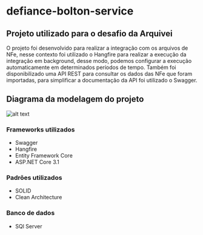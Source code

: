 # defiance-bolton-service

## Projeto utilizado para o desafio da Arquivei

O projeto foi desenvolvido para realizar a integração com os arquivos de NFe, nesse contexto foi utilizado o Hangfire para realizar a execução da integração em background, desse modo, podemos configurar a execução automaticamente em determinados períodos de tempo.
Também foi disponibilizado uma API REST para consultar os dados das NFe que foram importadas, para simplificar a documentação da API foi utilizado o Swagger. 



## Diagrama da modelagem do projeto

![alt text](https://docs.google.com/uc?id=10Aw_iGk6CCNKszYs63UfyKlA_YnAzp83)

### Frameworks utilizados  
- Swagger
- Hangfire
- Entity Framework Core
- ASP.NET Core 3.1

### Padrões utilizados
- SOLID
- Clean Architecture

### Banco de dados
- SQl Server
